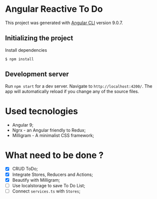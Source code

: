 # Angular Reactive To Do

This project was generated with [Angular CLI](https://github.com/angular/angular-cli) version 9.0.7.

## Initializing the project

Install dependencies
```
$ npm install
```

## Development server

Run `npm start` for a dev server. 
Navigate to `http://localhost:4200/`.
The app will automatically reload if you change any of the source files.


# Used tecnologies

- Angular 9;
- Ngrx - an Angular friendly to Redux;
- Milligram - A minimalist CSS framework;


# What need to be done ?
- [X] CRUD ToDo;
- [X] Integrate Stores, Reducers and Actions;
- [X] Beautify with Milligram;
- [ ] Use localstorage to save To Do List;
- [ ] Connect `services.ts` with `Stores`;
